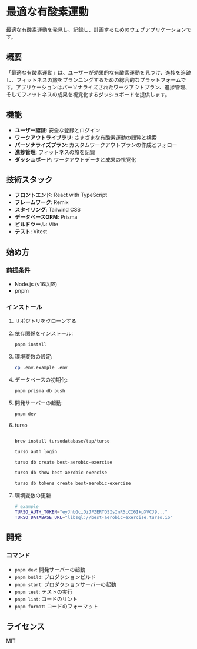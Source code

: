 # 最適な有酸素運動

最適な有酸素運動を発見し、記録し、計画するためのウェブアプリケーションです。

## 概要

「最適な有酸素運動」は、ユーザーが効果的な有酸素運動を見つけ、進捗を追跡し、フィットネスの旅をプランニングするための総合的なプラットフォームです。アプリケーションはパーソナライズされたワークアウトプラン、進捗管理、そしてフィットネスの成果を視覚化するダッシュボードを提供します。

## 機能

- **ユーザー認証**: 安全な登録とログイン
- **ワークアウトライブラリ**: さまざまな有酸素運動の閲覧と検索
- **パーソナライズプラン**: カスタムワークアウトプランの作成とフォロー
- **進捗管理**: フィットネスの旅を記録
- **ダッシュボード**: ワークアウトデータと成果の視覚化

## 技術スタック

- **フロントエンド**: React with TypeScript
- **フレームワーク**: Remix
- **スタイリング**: Tailwind CSS
- **データベースORM**: Prisma
- **ビルドツール**: Vite
- **テスト**: Vitest

## 始め方

### 前提条件

- Node.js (v16以降)
- pnpm

### インストール

1. リポジトリをクローンする
2. 依存関係をインストール:

   ```bash
   pnpm install
   ```

3. 環境変数の設定:

   ```bash
   cp .env.example .env
   ```

4. データベースの初期化:

   ```bash
   pnpm prisma db push
   ```

5. 開発サーバーの起動:

   ```bash
   pnpm dev
   ```

6. turso

   ```bash

   brew install tursodatabase/tap/turso

   turso auth login

   turso db create best-aerobic-exercise

   turso db show best-aerobic-exercise

   turso db tokens create best-aerobic-exercise

   ```

7. 環境変数の更新

   ```bash
   # example
   TURSO_AUTH_TOKEN="eyJhbGciOiJFZERTQSIsInR5cCI6IkpXVCJ9..."
   TURSO_DATABASE_URL="libsql://best-aerobic-exercise.turso.io"
   ```

## 開発

### コマンド

- `pnpm dev`: 開発サーバーの起動
- `pnpm build`: プロダクションビルド
- `pnpm start`: プロダクションサーバーの起動
- `pnpm test`: テストの実行
- `pnpm lint`: コードのリント
- `pnpm format`: コードのフォーマット

## ライセンス

MIT
